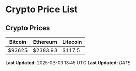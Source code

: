 # Crypto Price List

## Crypto Prices
| Bitcoin | Ethereum | Litecoin |
| ------- | -------- | -------- |
| $93625 | $2383.93 | $117.5 |
**Last Updated:** 2025-03-03 13:45 UTC
**Last Updated:** $DATE$

